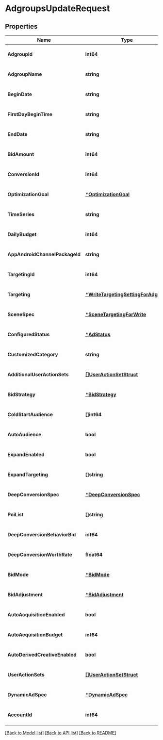 # AdgroupsUpdateRequest

## Properties
Name | Type | Description | Notes
------------ | ------------- | ------------- | -------------
**AdgroupId** | **int64** |  | [optional] [default to null]
**AdgroupName** | **string** |  | [optional] [default to null]
**BeginDate** | **string** |  | [optional] [default to null]
**FirstDayBeginTime** | **string** |  | [optional] [default to null]
**EndDate** | **string** |  | [optional] [default to null]
**BidAmount** | **int64** |  | [optional] [default to null]
**ConversionId** | **int64** |  | [optional] [default to null]
**OptimizationGoal** | [***OptimizationGoal**](OptimizationGoal.md) |  | [optional] [default to null]
**TimeSeries** | **string** |  | [optional] [default to null]
**DailyBudget** | **int64** |  | [optional] [default to null]
**AppAndroidChannelPackageId** | **string** |  | [optional] [default to null]
**TargetingId** | **int64** |  | [optional] [default to null]
**Targeting** | [***WriteTargetingSettingForAdgroup**](write_targeting_setting_for_adgroup.md) |  | [optional] [default to null]
**SceneSpec** | [***SceneTargetingForWrite**](scene_targeting_for_write.md) |  | [optional] [default to null]
**ConfiguredStatus** | [***AdStatus**](AdStatus.md) |  | [optional] [default to null]
**CustomizedCategory** | **string** |  | [optional] [default to null]
**AdditionalUserActionSets** | [**[]UserActionSetStruct**](user_action_set_struct.md) |  | [optional] [default to null]
**BidStrategy** | [***BidStrategy**](BidStrategy.md) |  | [optional] [default to null]
**ColdStartAudience** | **[]int64** |  | [optional] [default to null]
**AutoAudience** | **bool** |  | [optional] [default to null]
**ExpandEnabled** | **bool** |  | [optional] [default to null]
**ExpandTargeting** | **[]string** |  | [optional] [default to null]
**DeepConversionSpec** | [***DeepConversionSpec**](deep_conversion_spec.md) |  | [optional] [default to null]
**PoiList** | **[]string** |  | [optional] [default to null]
**DeepConversionBehaviorBid** | **int64** |  | [optional] [default to null]
**DeepConversionWorthRate** | **float64** |  | [optional] [default to null]
**BidMode** | [***BidMode**](BidMode.md) |  | [optional] [default to null]
**BidAdjustment** | [***BidAdjustment**](bid_adjustment.md) |  | [optional] [default to null]
**AutoAcquisitionEnabled** | **bool** |  | [optional] [default to null]
**AutoAcquisitionBudget** | **int64** |  | [optional] [default to null]
**AutoDerivedCreativeEnabled** | **bool** |  | [optional] [default to null]
**UserActionSets** | [**[]UserActionSetStruct**](user_action_set_struct.md) |  | [optional] [default to null]
**DynamicAdSpec** | [***DynamicAdSpec**](dynamic_ad_spec.md) |  | [optional] [default to null]
**AccountId** | **int64** |  | [optional] [default to null]

[[Back to Model list]](../README.md#documentation-for-models) [[Back to API list]](../README.md#documentation-for-api-endpoints) [[Back to README]](../README.md)


